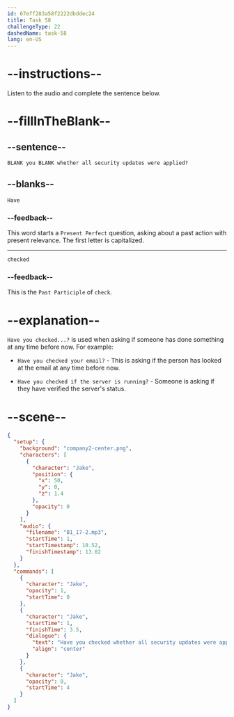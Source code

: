 ```yaml
---
id: 67eff283a58f2222dbddec24
title: Task 58
challengeType: 22
dashedName: task-58
lang: en-US
---
```


<!-- (audio) Jake: Have you checked whether all security updates were applied? -->

# --instructions--

Listen to the audio and complete the sentence below.

# --fillInTheBlank--

## --sentence--

`BLANK you BLANK whether all security updates were applied?`

## --blanks--

`Have`

### --feedback--

This word starts a `Present Perfect` question, asking about a past action with present relevance. The first letter is capitalized.

---

`checked`

### --feedback--

This is the `Past Participle` of `check`.

# --explanation--

`Have you checked...?` is used when asking if someone has done something at any time before now. For example:

- `Have you checked your email?` - This is asking if the person has looked at the email at any time before now.

- `Have you checked if the server is running?` - Someone is asking if they have verified the server's status.

# --scene--

```json
{
  "setup": {
    "background": "company2-center.png",
    "characters": [
      {
        "character": "Jake",
        "position": {
          "x": 50,
          "y": 0,
          "z": 1.4
        },
        "opacity": 0
      }
    ],
    "audio": {
      "filename": "B1_17-2.mp3",
      "startTime": 1,
      "startTimestamp": 10.52,
      "finishTimestamp": 13.02
    }
  },
  "commands": [
    {
      "character": "Jake",
      "opacity": 1,
      "startTime": 0
    },
    {
      "character": "Jake",
      "startTime": 1,
      "finishTime": 3.5,
      "dialogue": {
        "text": "Have you checked whether all security updates were applied?",
        "align": "center"
      }
    },
    {
      "character": "Jake",
      "opacity": 0,
      "startTime": 4
    }
  ]
}
```
